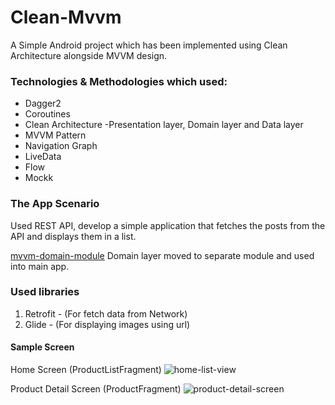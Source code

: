 # Clean-Mvvm

A Simple Android project which has been implemented using Clean Architecture alongside MVVM design.


### Technologies & Methodologies which used:

- Dagger2
- Coroutines
- Clean Architecture
    -Presentation layer, Domain layer and Data layer 
- MVVM Pattern
- Navigation Graph
- LiveData
- Flow
- Mockk


### The App Scenario

Used REST API, develop a simple application that fetches the
posts from the API and displays them in a list.

[mvvm-domain-module](https://github.com/c-p7/Clean-Mvvm/tree/mvvm-domain-module)
  Domain layer moved to separate module and used into main app.

### Used libraries

1. Retrofit - (For fetch data from Network)
2. Glide - (For displaying images using url)

#### Sample Screen

Home Screen (ProductListFragment)
![home-list-view](https://user-images.githubusercontent.com/125017869/226620609-a1edbf32-225b-43a1-ab23-1d702b3dbb73.png)

Product Detail Screen (ProductFragment)
![product-detail-screen](https://user-images.githubusercontent.com/125017869/226621012-ffe1bcc8-aa2d-4676-b7a9-74a9cd206731.png)

